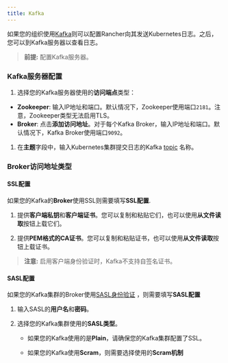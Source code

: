 ```yaml
---
title: Kafka
---
```


如果您的组织使用[Kafka](https://kafka.apache.org/)则可以配置Rancher向其发送Kubernetes日志。之后，您可以到Kafka服务器以查看日志。

> **前提:** 配置Kafka服务器。

### Kafka服务器配置

1. 选择您的Kafka服务器使用的**访问端点**类型：

- **Zookeeper**: 输入IP地址和端口。默认情况下，Zookeeper使用端口`2181`。注意，Zookeeper类型无法启用TLS。
- **Broker**: 点击**添加访问地址**。对于每个Kafka Broker，输入IP地址和端口。默认情况下，Kafka Broker使用端口`9092`。

1. 在**主题**字段中，输入Kubernetes集群提交日志的Kafka [topic](https://kafka.apache.org/documentation/#basic_ops_add_topic) 名称。

### **Broker**访问地址类型

#### SSL配置

如果您的Kafka的**Broker**使用SSL则需要填写**SSL配置**.

1. 提供**客户端私钥**和**客户端证书**。您可以复制和粘贴它们，也可以使用**从文件读取**按钮上载它们。

1. 提供**PEM格式的CA证书**。您可以复制和粘贴证书，也可以使用**从文件读取**按钮上载证书。

> **注意:** 启用客户端身份验证时，Kafka不支持自签名证书。

#### SASL配置

如果您的Kafka集群的Broker使用[SASL身份验证](https://kafka.apache.org/documentation/#security_sasl) ，则需要填写**SASL配置**

1. 输入SASL的**用户名**和**密码**。

1. 选择您的Kafka集群使用的**SASL类型**。

   - 如果您的Kafka使用的是**Plain**，请确保您的Kafka集群配置了SSL。

   - 如果您的Kafka使用**Scram**，则需要选择使用的**Scram机制**
